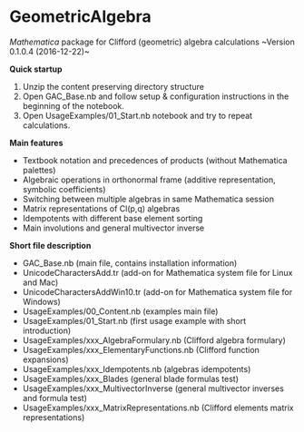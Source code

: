# GeometricAlgebra
*Mathematica* package for Clifford (geometric) algebra calculations
~Version 0.1.0.4 (2016-12-22)~

**Quick startup**
1. Unzip the content preserving directory structure
2. Open GAC_Base.nb and follow setup & configuration instructions in the beginning of the notebook. 
3. Open UsageExamples/01_Start.nb notebook and try to repeat calculations.

**Main features**
- Textbook notation and precedences of products (without Mathematica palettes)
- Algebraic operations in orthonormal frame (additive representation, symbolic coefficients)
- Switching between multiple algebras in same Mathematica session
-  Matrix representations of Cl(p,q) algebras
- Idempotents with different base element sorting
- Main involutions and general multivector inverse

**Short file description**
- GAC_Base.nb (main file, contains installation information)
- UnicodeCharactersAdd.tr (add-on for Mathematica system file for Linux and Mac)
- UnicodeCharactersAddWin10.tr (add-on for Mathematica system file for Windows) 
- UsageExamples/00_Content.nb (examples main file)
- UsageExamples/01_Start.nb (first usage example with short introduction)
- UsageExamples/xxx_AlgebraFormulary.nb (Clifford algebra formulary)
- UsageExamples/xxx_ElementaryFunctions.nb (Clifford function expansions)
- UsageExamples/xxx_Idempotents.nb (algebras idempotents)
- UsageExamples/xxx_Blades (general blade formulas test)
- UsageExamples/xxx_MultivectorInverse (general multivector inverses and formula test)
- UsageExamples/xxx_MatrixRepresentations.nb (Clifford elements matrix representations)
